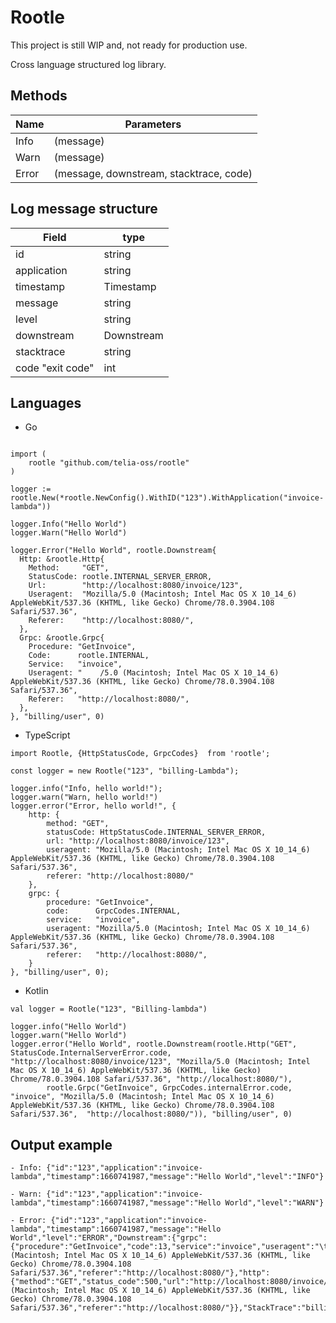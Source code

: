 # Rootle
This project is still WIP and, not ready for production use.

Cross language structured log library.

## Methods

| Name          | Parameters |
| ------------- | ------------- |
| Info          |(message)  |
| Warn         | (message)  |
| Error         | (message, downstream, stacktrace, code)  |

## Log message structure

| Field | type |
| ------------- | ------------- |
| id  | string  |
| application  | string  |
| timestamp  | Timestamp  |
| message  | string  |
| level  | string  |
| downstream  | Downstream  |
| stacktrace  | string  |
| code "exit code"  | int  |


## Languages

- Go
```

import (
	rootle "github.com/telia-oss/rootle"
)

logger := rootle.New(*rootle.NewConfig().WithID("123").WithApplication("invoice-lambda"))

logger.Info("Hello World")
logger.Warn("Hello World")

logger.Error("Hello World", rootle.Downstream{
  Http: &rootle.Http{
    Method:     "GET",
    StatusCode: rootle.INTERNAL_SERVER_ERROR,
    Url:        "http://localhost:8080/invoice/123",
    Useragent:  "Mozilla/5.0 (Macintosh; Intel Mac OS X 10_14_6) AppleWebKit/537.36 (KHTML, like Gecko) Chrome/78.0.3904.108 Safari/537.36",
    Referer:    "http://localhost:8080/",
  },
  Grpc: &rootle.Grpc{
    Procedure: "GetInvoice",
    Code:      rootle.INTERNAL,
    Service:   "invoice",
    Useragent: "	/5.0 (Macintosh; Intel Mac OS X 10_14_6) AppleWebKit/537.36 (KHTML, like Gecko) Chrome/78.0.3904.108 Safari/537.36",
    Referer:   "http://localhost:8080/",
  },
}, "billing/user", 0)
```
- TypeScript
```
import Rootle, {HttpStatusCode, GrpcCodes}  from 'rootle';

const logger = new Rootle("123", "billing-Lambda");

logger.info("Info, hello world!");
logger.warn("Warn, hello world!")
logger.error("Error, hello world!", {
    http: {
        method: "GET",
        statusCode: HttpStatusCode.INTERNAL_SERVER_ERROR,
        url: "http://localhost:8080/invoice/123",
        useragent: "Mozilla/5.0 (Macintosh; Intel Mac OS X 10_14_6) AppleWebKit/537.36 (KHTML, like Gecko) Chrome/78.0.3904.108 Safari/537.36",
        referer: "http://localhost:8080/"
    },
    grpc: {
        procedure: "GetInvoice",
        code:      GrpcCodes.INTERNAL,
        service:   "invoice",
        useragent: "Mozilla/5.0 (Macintosh; Intel Mac OS X 10_14_6) AppleWebKit/537.36 (KHTML, like Gecko) Chrome/78.0.3904.108 Safari/537.36",
        referer:   "http://localhost:8080/",
    }
}, "billing/user", 0);
```
- Kotlin
```
val logger = Rootle("123", "Billing-lambda")

logger.info("Hello World")
logger.warn("Hello World")
logger.error("Hello World", rootle.Downstream(rootle.Http("GET", StatusCode.InternalServerError.code, "http://localhost:8080/invoice/123", "Mozilla/5.0 (Macintosh; Intel Mac OS X 10_14_6) AppleWebKit/537.36 (KHTML, like Gecko) Chrome/78.0.3904.108 Safari/537.36", "http://localhost:8080/"),
        rootle.Grpc("GetInvoice", GrpcCodes.internalError.code, "invoice", "Mozilla/5.0 (Macintosh; Intel Mac OS X 10_14_6) AppleWebKit/537.36 (KHTML, like Gecko) Chrome/78.0.3904.108 Safari/537.36",  "http://localhost:8080/")), "billing/user", 0)
```
## Output example
```
- Info: {"id":"123","application":"invoice-lambda","timestamp":1660741987,"message":"Hello World","level":"INFO"}

- Warn: {"id":"123","application":"invoice-lambda","timestamp":1660741987,"message":"Hello World","level":"WARN"}

- Error: {"id":"123","application":"invoice-lambda","timestamp":1660741987,"message":"Hello World","level":"ERROR","Downstream":{"grpc":{"procedure":"GetInvoice","code":13,"service":"invoice","useragent":"\t/5.0 (Macintosh; Intel Mac OS X 10_14_6) AppleWebKit/537.36 (KHTML, like Gecko) Chrome/78.0.3904.108 Safari/537.36","referer":"http://localhost:8080/"},"http":{"method":"GET","status_code":500,"url":"http://localhost:8080/invoice/123","useragent":"Mozilla/5.0 (Macintosh; Intel Mac OS X 10_14_6) AppleWebKit/537.36 (KHTML, like Gecko) Chrome/78.0.3904.108 Safari/537.36","referer":"http://localhost:8080/"}},"StackTrace":"billing/user"}

```
